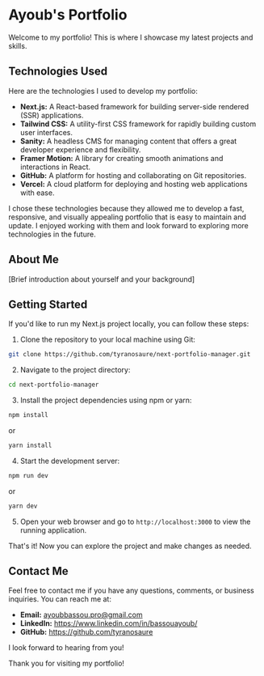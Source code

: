 # Ayoub's Portfolio

Welcome to my portfolio! This is where I showcase my latest projects and skills.

## Technologies Used

Here are the technologies I used to develop my portfolio:

- **Next.js:** A React-based framework for building server-side rendered (SSR) applications.
- **Tailwind CSS:** A utility-first CSS framework for rapidly building custom user interfaces.
- **Sanity:** A headless CMS for managing content that offers a great developer experience and flexibility.
- **Framer Motion:** A library for creating smooth animations and interactions in React.
- **GitHub:** A platform for hosting and collaborating on Git repositories.
- **Vercel:** A cloud platform for deploying and hosting web applications with ease.

I chose these technologies because they allowed me to develop a fast, responsive, and visually appealing portfolio that is easy to maintain and update. I enjoyed working with them and look forward to exploring more technologies in the future.

## About Me

[Brief introduction about yourself and your background]

## Getting Started

If you'd like to run my Next.js project locally, you can follow these steps:

1. Clone the repository to your local machine using Git:

```bash
git clone https://github.com/tyranosaure/next-portfolio-manager.git
```

2. Navigate to the project directory:

```bash
cd next-portfolio-manager
```

3. Install the project dependencies using npm or yarn:

```bash
npm install
```

or

```bash
yarn install
```

4. Start the development server:

```bash
npm run dev
```

or

```bash
yarn dev
```

5. Open your web browser and go to `http://localhost:3000` to view the running application.

That's it! Now you can explore the project and make changes as needed.

## Contact Me

Feel free to contact me if you have any questions, comments, or business inquiries. You can reach me at:

- **Email:** ayoubbassou.pro@gmail.com
- **LinkedIn:** https://www.linkedin.com/in/bassouayoub/
- **GitHub:** https://github.com/tyranosaure

I look forward to hearing from you!

Thank you for visiting my portfolio!
